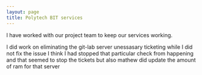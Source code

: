 ```yaml
---
layout: page
title: Polytech BIT services
---
```



I have worked with our project team to keep our services working.

I did work on eliminating the git-lab server unessasary ticketing while I did not fix the issue I think I had stopped that particular check from happening and that seemed to stop the tickets but also mathew did update the amount of ram for that server